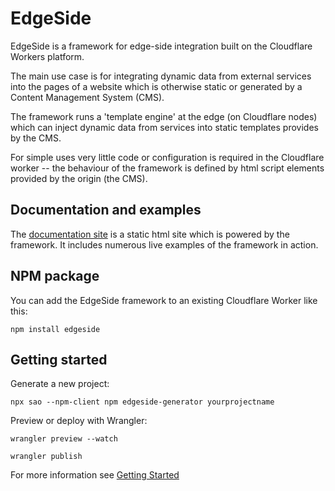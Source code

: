 
# EdgeSide

EdgeSide is a framework for edge-side integration built on the Cloudflare Workers platform.

The main use case is for integrating dynamic data from external services into the pages of a website which is otherwise static or generated by a Content Management System (CMS).

The framework runs a 'template engine' at the edge (on Cloudflare nodes) which can inject dynamic data from services into static templates provides by the CMS.

For simple uses very little code or configuration is required in the Cloudflare worker -- the behaviour of the framework is defined by html script elements provided by the origin (the CMS).

## Documentation and examples

The [documentation site](https://docs.edgeside.org) is a static html site which is powered by the framework. It includes numerous live examples of the framework in action.

## NPM package

You can add the EdgeSide framework to an existing Cloudflare Worker like this:

```
npm install edgeside
```
## Getting started

Generate a new project:

```
npx sao --npm-client npm edgeside-generator yourprojectname
```

Preview or deploy with Wrangler:

```
wrangler preview --watch

wrangler publish
```

For more information see [Getting Started](https://docs.edgeside.org/gettingstarted)
